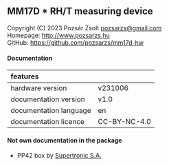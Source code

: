 ## MM17D * RH/T measuring device  
Copyright (C) 2023 Pozsár Zsolt <pozsarzs@gmail.com>  
Homepage: <http://www.pozsarzs.hu>  
GitHub: <https://github.com/pozsarzs/mm17d-hw>

#### Documentation
|features               |             |
|:----------------------|-------------|
|hardware version       |v231006      |
|documentation version  |v1.0         |
|documentation language |en           |
|documentation licence  |CC-BY-NC-4.0 |

#### Not own documentation in the package
 - PP42 box by [Supertronic S.A.](https://supertronic.com/)
